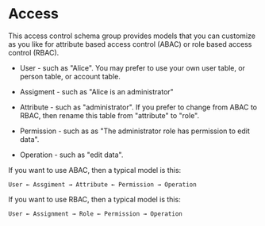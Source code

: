 # Access

This access control schema group provides models that you can customize as you like for attribute based access control (ABAC)
or role based access control (RBAC).

* User - such as "Alice". You may prefer to use your own user table, or person table, or account table.

* Assigment - such as "Alice is an administrator"

* Attribute - such as "administrator". If you prefer to change from ABAC to RBAC, then rename this table from "attribute" to "role".

* Permission - such as as "The administrator role has permission to edit data".

* Operation - such as "edit data".

If you want to use ABAC, then a typical model is this:

```text
User ← Assgiment → Attribute ← Permission → Operation
```

If you want to use RBAC, then a typical model is this:

```text
User ← Assignment → Role ← Permission → Operation
```
